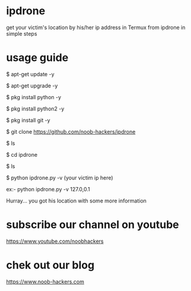 # ipdrone
get your victim's location by his/her ip address in Termux from ipdrone
in simple steps 

# usage guide

$ apt-get update -y

$ apt-get upgrade -y

$ pkg install python -y

$ pkg install python2 -y

$ pkg install git -y

$ git clone https://github.com/noob-hackers/ipdrone

$ ls

$ cd ipdrone

$ ls

$ python ipdrone.py -v (your victim ip here)

ex:- python ipdrone.py -v 127.0,0.1

Hurray... you got his location with some more information

# subscribe our channel on youtube
https://www.youtube.com/noobhackers

# chek out our blog 
https://www.noob-hackers.com
